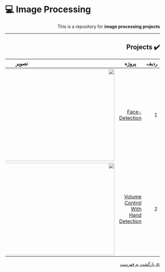 # :computer: Image Processing

<div dir="rtl">

This is a repository for **image processing projects**

***


## :heavy_check_mark: Projects
 
 
ردیف | پروژه | تصویر         
 --- | --- | ---  
1 | [Face-Detection](https://b2n.ir/facedetection) | <img align="right" src="https://digiato.com/wp-content/uploads/2019/07/facial-recognition-1.gif" height="300" width="600">
2 | [Volume Control With Hand Detection](https://b2n.ir/handdetection) | <img align="right" src="https://user-images.githubusercontent.com/86593289/128878239-67a81275-d3b9-44cd-8ccf-64d75eb5fa89.png" height="300" width="600">
 

 
 [:back: بازگشت به فهرست](#mag_right-فهرست-جدول)
